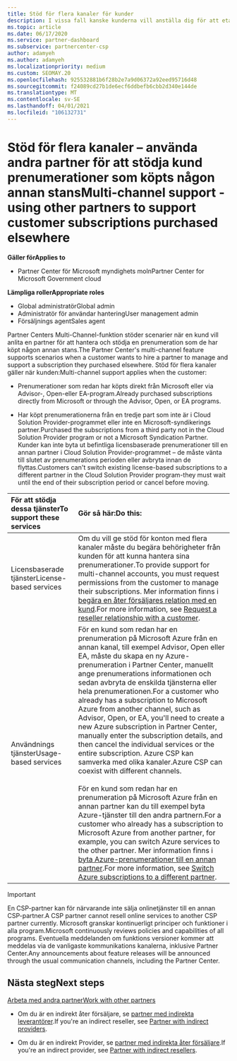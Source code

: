 ```yaml
---
title: Stöd för flera kanaler för kunder
description: I vissa fall kanske kunderna vill anställa dig för att etablera och stödja en prenumeration som de har köpt någon annan stans.
ms.topic: article
ms.date: 06/17/2020
ms.service: partner-dashboard
ms.subservice: partnercenter-csp
author: adamyeh
ms.author: adamyeh
ms.localizationpriority: medium
ms.custom: SEOMAY.20
ms.openlocfilehash: 925532881b6f28b2e7a9d06372a92eed95716d48
ms.sourcegitcommit: f24089cd27b1de6ecf6ddbefb6cbb2d340e144de
ms.translationtype: MT
ms.contentlocale: sv-SE
ms.lasthandoff: 04/01/2021
ms.locfileid: "106132731"
---
```

# <a name="multi-channel-support---using-other-partners-to-support-customer-subscriptions-purchased-elsewhere"></a><span data-ttu-id="63179-103">Stöd för flera kanaler – använda andra partner för att stödja kund prenumerationer som köpts någon annan stans</span><span class="sxs-lookup"><span data-stu-id="63179-103">Multi-channel support - using other partners to support customer subscriptions purchased elsewhere</span></span>

<span data-ttu-id="63179-104">**Gäller för**</span><span class="sxs-lookup"><span data-stu-id="63179-104">**Applies to**</span></span>

- <span data-ttu-id="63179-105">Partner Center för Microsoft myndighets moln</span><span class="sxs-lookup"><span data-stu-id="63179-105">Partner Center for Microsoft Government cloud</span></span>

<span data-ttu-id="63179-106">**Lämpliga roller**</span><span class="sxs-lookup"><span data-stu-id="63179-106">**Appropriate roles**</span></span>

- <span data-ttu-id="63179-107">Global administratör</span><span class="sxs-lookup"><span data-stu-id="63179-107">Global admin</span></span>
- <span data-ttu-id="63179-108">Administratör för användar hantering</span><span class="sxs-lookup"><span data-stu-id="63179-108">User management admin</span></span>
- <span data-ttu-id="63179-109">Försäljnings agent</span><span class="sxs-lookup"><span data-stu-id="63179-109">Sales agent</span></span>

<span data-ttu-id="63179-110">Partner Centers Multi-Channel-funktion stöder scenarier när en kund vill anlita en partner för att hantera och stödja en prenumeration som de har köpt någon annan stans.</span><span class="sxs-lookup"><span data-stu-id="63179-110">The Partner Center's multi-channel feature supports scenarios when a customer wants to hire a partner to manage and support a subscription they purchased elsewhere.</span></span> <span data-ttu-id="63179-111">Stöd för flera kanaler gäller när kunden:</span><span class="sxs-lookup"><span data-stu-id="63179-111">Multi-channel support applies when the customer:</span></span>

- <span data-ttu-id="63179-112">Prenumerationer som redan har köpts direkt från Microsoft eller via Advisor-, Open-eller EA-program.</span><span class="sxs-lookup"><span data-stu-id="63179-112">Already purchased subscriptions directly from Microsoft or through the Advisor, Open, or EA programs.</span></span>

- <span data-ttu-id="63179-113">Har köpt prenumerationerna från en tredje part som inte är i Cloud Solution Provider-programmet eller inte en Microsoft-syndikerings partner.</span><span class="sxs-lookup"><span data-stu-id="63179-113">Purchased the subscriptions from a third party not in the Cloud Solution Provider program or not a Microsoft Syndication Partner.</span></span> <span data-ttu-id="63179-114">Kunder kan inte byta ut befintliga licensbaserade prenumerationer till en annan partner i Cloud Solution Provider-programmet – de måste vänta till slutet av prenumerations perioden eller avbryta innan de flyttas.</span><span class="sxs-lookup"><span data-stu-id="63179-114">Customers can't switch existing license-based subscriptions to a different partner in the Cloud Solution Provider program-they must wait until the end of their subscription period or cancel before moving.</span></span>

|<span data-ttu-id="63179-115">För att stödja dessa tjänster</span><span class="sxs-lookup"><span data-stu-id="63179-115">To support these services</span></span>  | <span data-ttu-id="63179-116">Gör så här:</span><span class="sxs-lookup"><span data-stu-id="63179-116">Do this:</span></span> |
|:---------|:---------|
|<span data-ttu-id="63179-117">Licensbaserade tjänster</span><span class="sxs-lookup"><span data-stu-id="63179-117">License-based services</span></span>    | <span data-ttu-id="63179-118">Om du vill ge stöd för konton med flera kanaler måste du begära behörigheter från kunden för att kunna hantera sina prenumerationer.</span><span class="sxs-lookup"><span data-stu-id="63179-118">To provide support for multi-channel accounts, you must request permissions from the customer to manage their subscriptions.</span></span> <span data-ttu-id="63179-119">Mer information finns i [begära en åter försäljares relation med en kund](request-a-relationship-with-a-customer.md).</span><span class="sxs-lookup"><span data-stu-id="63179-119">For more information, see [Request a reseller relationship with a customer](request-a-relationship-with-a-customer.md).</span></span>   |
|<span data-ttu-id="63179-120">Användnings tjänster</span><span class="sxs-lookup"><span data-stu-id="63179-120">Usage-based services</span></span>     |  <span data-ttu-id="63179-121">För en kund som redan har en prenumeration på Microsoft Azure från en annan kanal, till exempel Advisor, Open eller EA, måste du skapa en ny Azure-prenumeration i Partner Center, manuellt ange prenumerations informationen och sedan avbryta de enskilda tjänsterna eller hela prenumerationen.</span><span class="sxs-lookup"><span data-stu-id="63179-121">For a customer who already has a subscription to Microsoft Azure from another channel, such as Advisor, Open, or EA, you'll need to create a new Azure subscription in Partner Center, manually enter the subscription details, and then cancel the individual services or the entire subscription.</span></span> <span data-ttu-id="63179-122">Azure CSP kan samverka med olika kanaler.</span><span class="sxs-lookup"><span data-stu-id="63179-122">Azure CSP can coexist with different channels.</span></span><br/><br/> <span data-ttu-id="63179-123">För en kund som redan har en prenumeration på Microsoft Azure från en annan partner kan du till exempel byta Azure-tjänster till den andra partnern.</span><span class="sxs-lookup"><span data-stu-id="63179-123">For a customer who already has a subscription to Microsoft Azure from another partner, for example, you can switch Azure services to the other partner.</span></span>  <span data-ttu-id="63179-124">Mer information finns i [byta Azure-prenumerationer till en annan partner](switch-azure-subscriptions-to-a-different-partner.md).</span><span class="sxs-lookup"><span data-stu-id="63179-124">For more information, see [Switch Azure subscriptions to a different partner](switch-azure-subscriptions-to-a-different-partner.md).</span></span> |

> [!IMPORTANT]  
> <span data-ttu-id="63179-125">En CSP-partner kan för närvarande inte sälja onlinetjänster till en annan CSP-partner.</span><span class="sxs-lookup"><span data-stu-id="63179-125">A CSP partner cannot resell online services to another CSP partner currently.</span></span> <span data-ttu-id="63179-126">Microsoft granskar kontinuerligt principer och funktioner i alla program.</span><span class="sxs-lookup"><span data-stu-id="63179-126">Microsoft continuously reviews policies and capabilities of all programs.</span></span> <span data-ttu-id="63179-127">Eventuella meddelanden om funktions versioner kommer att meddelas via de vanligaste kommunikations kanalerna, inklusive Partner Center.</span><span class="sxs-lookup"><span data-stu-id="63179-127">Any announcements about feature releases will be announced through the usual communication channels, including the Partner Center.</span></span>

## <a name="next-steps"></a><span data-ttu-id="63179-128">Nästa steg</span><span class="sxs-lookup"><span data-stu-id="63179-128">Next steps</span></span>

[<span data-ttu-id="63179-129">Arbeta med andra partner</span><span class="sxs-lookup"><span data-stu-id="63179-129">Work with other partners</span></span>](work-with-other-partners.md)

- <span data-ttu-id="63179-130">Om du är en indirekt åter försäljare, se [partner med indirekta leverantörer](indirect-reseller-tasks-in-partner-center.md).</span><span class="sxs-lookup"><span data-stu-id="63179-130">If you're an indirect reseller, see [Partner with indirect providers](indirect-reseller-tasks-in-partner-center.md).</span></span>

- <span data-ttu-id="63179-131">Om du är en indirekt Provider, se [partner med indirekta åter försäljare](indirect-provider-tasks-in-partner-center.md).</span><span class="sxs-lookup"><span data-stu-id="63179-131">If you're an indirect provider, see [Partner with indirect resellers](indirect-provider-tasks-in-partner-center.md).</span></span>
